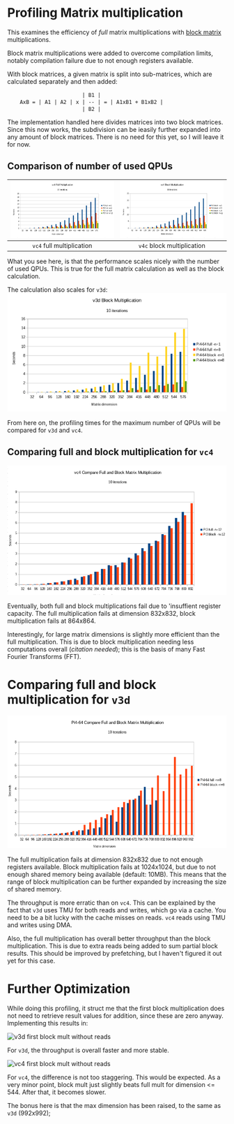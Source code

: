 # Profiling Matrix multiplication

This examines the efficiency of *full* matrix multiplications with
[block matrix](https://en.wikipedia.org/wiki/Block_matrix) multiplications.

Block matrix multiplications were added to overcome compilation limits, notably compilation failure
due to not enough registers available.

With block matrices, a given matrix is split into sub-matrices, which are calculated separately
and then added:

```
                        | B1 |
    AxB = | A1 | A2 | x | -- | = | A1xB1 + B1xB2 |
                        | B2 |
```

The implementation handled here divides matrices into two block matrices.
Since this now works, the subdivision can be ieasily further expanded into any amount of block matrices.
There is no need for this yet, so I will leave it for now.


## Comparison of number of used QPUs

| ![vc4 full multiplication](./images/vc4_full_mult_qpus.png) | ![vc4 block multiplication](./images/vc4_block_mult_qpus.png) |
|:---:|:---:|
| `vc4` full multiplication | `v4c` block multiplication |

What you see here, is that the performance scales nicely with the number of used QPUs.
This is true for the full matrix calculation as well as the block calculation.

The calculation also scales for `v3d`:
![v3d multiplication](./images/v3d_mult_qpus.png)

From here on, the profiling times for the maximum number of QPUs will be compared for `v3d` and `vc4`.

## Comparing full and block multiplication for `vc4`

![vc4 comparing full and block multiplication](./images/vc4_full_block_mult.png)

Eventually, both full and block multiplications fail due to 'insuffient register capacity.
The full multiplication fails at dimension 832x832, block multiplication fails at 864x864.

Interestingly, for large matrix dimensions is slightly more efficient than the full multiplication.
This is due to block multiplication needing less computations overall (*citation needed*);
this is the basis of many Fast Fourier Transforms (FFT).


# Comparing full and block multiplication for `v3d`

![v3d comparing full and block multiplication](./images/v3d_full_block_mult.png)

The full multiplication fails at dimension 832x832 due to not enough registers available.
Block multiplication fails at 1024x1024, but due to not enough shared memory being available
(default: 10MB). This means that the range of block multiplication can be further expanded
by increasing the size of shared memory.

The throughput is more erratic than on `vc4`. This can be explained by the fact that
`v3d` uses TMU for both reads and writes, which go via a cache. You need to be a bit lucky
with the cache misses on reads.
`vc4` reads using TMU and writes using DMA. 

Also, the full multiplication has overall better throughput than the block multiplication.
This is due to extra reads being added to sum partial block results.
This should be improved by prefetching, but I haven't figured it out yet for this case.

# Further Optimization

While doing this profiling, it struct me that the first block multiplication does not need
to retrieve result values for addition, since these are zero anyway.
Implementing this results in:

![v3d first block mult without reads](v3d_block_first_mult_noreads.png)

For `v3d`, the throughput is overall faster and more stable.

![vc4 first block mult without reads](vc4_block_first_mult_noreads.png)

For `vc4`, the difference is not too staggering. This would be expected.
As a very minor point, block mult just slightly beats full mult for dimension <= 544.
After that, it becomes slower.

The bonus here is that the max dimension has been raised, to the same as `v3d` (992x992);

